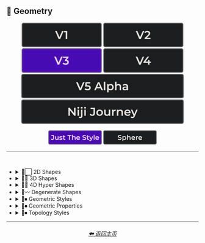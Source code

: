 <h2>💠 Geometry</h2>

<div align="center">

[<img src="/Images/Repo_Parts/Buttons/Version_Buttons/button_version_V1_inactive.webp?raw=true" alt="MidJourney V1" height="64" />](/Pages/MJ_V1/Style_Pages/Sphere/Geometry.md)
[<img src="/Images/Repo_Parts/Buttons/Version_Buttons/button_version_V2_inactive.webp?raw=true" alt="MidJourney V2" height="64" />](/Pages/MJ_V2/Style_Pages/Sphere/Geometry.md)
[<img src="/Images/Repo_Parts/Buttons/Version_Buttons/button_version_V3_active.webp?raw=true" alt="MidJourney V3" height="64" />](/Pages/MJ_V3/Style_Pages/Just_The_Style/Geometry.md)
[<img src="/Images/Repo_Parts/Buttons/Version_Buttons/button_version_V4_inactive.webp?raw=true" alt="MidJourney V4" height="64" />](/Pages/MJ_V4/Style_Pages/Just_The_Style/Geometry.md)
<br>
[<img src="/Images/Repo_Parts/Buttons/Version_Buttons/button_version_V5_Alpha_inactive_half.webp?raw=true" alt="MidJourney V5" height="64" />](/Pages/MJ_V5/Style_Pages/Just_The_Style/Geometry.md)
[<img src="/Images/Repo_Parts/Buttons/Version_Buttons/button_version_niji_inactive_half.webp?raw=true" alt="Niji Journey" height="64" />](/Pages/Niji_Journey/Style_Pages/Geometry.md)

[<img src="/Images/Repo_Parts/Buttons/Image_Type_Buttons/button_just_the_style_active.webp?raw=true" alt="Just The Style" width="140.5" />](/Pages/MJ_V3/Style_Pages/Just_The_Style/Geometry.md)
[<img src="/Images/Repo_Parts/Buttons/Image_Type_Buttons/button_sphere_inactive.webp?raw=true" alt="Sphere" width="140.5" />](/Pages/MJ_V3/Style_Pages/Sphere/Geometry.md)

</div>

<hr>
<br>


- <details><summary>💠⬜ 2D Shapes</summary><p><div align="center">

	| 2D Shape |
	| :-: |
	| <img src="/Images/MJ_V3/MidJourney_Styles/Wave_13/2D_Shape.webp?raw=true" width="256" /> |
	
	<br>

	| Point | Dot |
	| :-: | :-: |
	| <img src="/Images/MJ_V3/MidJourney_Styles/Point.webp?raw=true" width="256" /> | <img src="/Images/MJ_V3/MidJourney_Styles/Dot.webp?raw=true" width="256" /> |
	
	<br>
	
	| Line |
	| :-: |
	| <img src="/Images/MJ_V3/MidJourney_Styles/Line.webp?raw=true" width="256" /> |
	
	<br>
	
	| Triangle | Chevron |
	| :-: | :-: |
	| <img src="/Images/MJ_V3/MidJourney_Styles/Triangle.webp?raw=true" width="256" /> | <img src="/Images/MJ_V3/MidJourney_Styles/Chevron.webp?raw=true" width="256" /> |

	<br>

	| Square | Pentagon |
	| :-: | :-: |
	| <img src="/Images/MJ_V3/MidJourney_Styles/Square.webp?raw=true" width="256" /> | <img src="/Images/MJ_V3/MidJourney_Styles/Pentagon.webp?raw=true" width="256" /> |
	
	<br>
	
	| Hexagon | Hexagonal | Heptagon |
	| :-: | :-: | :-: |
	| <img src="/Images/MJ_V3/MidJourney_Styles/Hexagon.webp?raw=true" width="256" /> | <img src="/Images/MJ_V3/MidJourney_Styles/Hexagonal.webp?raw=true" width="256" /> | <img src="/Images/MJ_V3/MidJourney_Styles/Heptagon.webp?raw=true" width="256" /> |

	<br>
	
	| Octagon | Nonagon | Decagon |
	| :-: | :-: | :-: |
	| <img src="/Images/MJ_V3/MidJourney_Styles/Octagon.webp?raw=true" width="256" /> | <img src="/Images/MJ_V3/MidJourney_Styles/Nonagon.webp?raw=true" width="256" /> | <img src="/Images/MJ_V3/MidJourney_Styles/Decagon.webp?raw=true" width="256" /> |
	
	<br>
	
	| Rectangle | Rectangular | Parallelogram |
	| :-: | :-: | :-: |
	| <img src="/Images/MJ_V3/MidJourney_Styles/Rectangle.webp?raw=true" width="256" /> | <img src="/Images/MJ_V3/MidJourney_Styles/Rectangular.webp?raw=true" width="256" /> | <img src="/Images/MJ_V3/MidJourney_Styles/Parallelogram.webp?raw=true" width="256" /> |
	
	<br>
	
	| Rhombus | Star | Heart |
	| :-: | :-: | :-: |
	| <img src="/Images/MJ_V3/MidJourney_Styles/Rhombus.webp?raw=true" width="256" /> | <img src="/Images/MJ_V3/MidJourney_Styles/Star.webp?raw=true" width="256" /> | <img src="/Images/MJ_V3/MidJourney_Styles/Heart.webp?raw=true" width="256" /> |

	<br>
	
	| Spirangle |
	| :-: |
	| <img src="/Images/MJ_V3/MidJourney_Styles/Spirangle.webp?raw=true" width="256" /> |

  </div></p></details>


- <details><summary>💠🧊 3D Shapes</summary><p><div align="center">

	| 3D Shape | Orb |
	| :-: | :-: |
	| <img src="/Images/MJ_V3/MidJourney_Styles/Wave_13/3D_Shape.webp?raw=true" width="256" /> | <img src="/Images/MJ_V3/MidJourney_Styles/Wave_13/Orb.webp?raw=true" width="256" /> |
	
	<br>

	| Cube | Cuboid |
	| :-: | :-: |
	| <img src="/Images/MJ_V3/MidJourney_Styles/Cube.webp?raw=true" width="256" /> | <img src="/Images/MJ_V3/MidJourney_Styles/Cuboid.webp?raw=true" width="256" /> |
	
	<br>
	
	| Sphere | Cylinder | Torus |
	| :-: | :-: | :-: |
	| <img src="/Images/MJ_V3/MidJourney_Styles/Sphere.webp?raw=true" width="256" /> | <img src="/Images/MJ_V3/MidJourney_Styles/Cylinder.webp?raw=true" width="256" /> | <img src="/Images/MJ_V3/MidJourney_Styles/Torus.webp?raw=true" width="256" /> |
	
	<br>
	
	| Pyramid | Cone |
	| :-: | :-: |
	| <img src="/Images/MJ_V3/MidJourney_Styles/Pyramid.webp?raw=true" width="256" /> | <img src="/Images/MJ_V3/MidJourney_Styles/Cone.webp?raw=true" width="256" /> |
	
	<br>
	
	| Rectangular Prism | Star Prism | Wedge |
	| :-: | :-: | :-: |
	| <img src="/Images/MJ_V3/MidJourney_Styles/Rectangular_Prism.webp?raw=true" width="256" /> | <img src="/Images/MJ_V3/MidJourney_Styles/Star_Prism.webp?raw=true" width="256" /> | <img src="/Images/MJ_V3/MidJourney_Styles/Wedge.webp?raw=true" width="256" /> |

	<br>
	
	| Zonohedron | Tetrahedron | Octahedron |
	| :-: | :-: | :-: |
	| <img src="/Images/MJ_V3/MidJourney_Styles/Zonohedron.webp?raw=true" width="256" /> | <img src="/Images/MJ_V3/MidJourney_Styles/Tetrahedron.webp?raw=true" width="256" /> | <img src="/Images/MJ_V3/MidJourney_Styles/Octahedron.webp?raw=true" width="256" /> |

	<br>
	
	| Dodecahedron | Icosahedron | Kepler–Poinsot Polyhedra |
	| :-: | :-: | :-: |
	| <img src="/Images/MJ_V3/MidJourney_Styles/Dodecahedron.webp?raw=true" width="256" /> | <img src="/Images/MJ_V3/MidJourney_Styles/Icosahedron.webp?raw=true" width="256" /> | <img src="/Images/MJ_V3/MidJourney_Styles/Kepler-Poinsot_Polyhedra.webp?raw=true" width="256" /> |
	
	<br>
	
	| Cuboctahedron | Rhombicuboctahedron | Icosidodecahedron |
	| :-: | :-: | :-: |
	| <img src="/Images/MJ_V3/MidJourney_Styles/Cuboctahedron.webp?raw=true" width="256" /> | <img src="/Images/MJ_V3/MidJourney_Styles/Rhombicuboctahedron.webp?raw=true" width="256" /> | <img src="/Images/MJ_V3/MidJourney_Styles/Icosidodecahedron.webp?raw=true" width="256" /> |

	<br>
	
	| Rhombicosidodecahedron | Trapezohedron |
	| :-: | :-: |
	| <img src="/Images/MJ_V3/MidJourney_Styles/Rhombicosidodecahedron.webp?raw=true" width="256" /> | <img src="/Images/MJ_V3/MidJourney_Styles/Trapezohedron.webp?raw=true" width="256" /> |
	
	<br>
	
	| Bezier Surface |
	| :-: |
	| <img src="/Images/MJ_V3/MidJourney_Styles/Bezier_Surface.webp?raw=true" width="256" /> |
	
	<br>

	| Cupola | Anticupola | Hypercupolae |
	| :-: | :-: | :-: |
	| <img src="/Images/MJ_V3/MidJourney_Styles/Cupola.webp?raw=true" width="256" /> | <img src="/Images/MJ_V3/MidJourney_Styles/Anticupola.webp?raw=true" width="256" /> | <img src="/Images/MJ_V3/MidJourney_Styles/Hypercupolae.webp?raw=true" width="256" /> |

	<br>
	
	| Bicupola | Frustum | Bifrustum |
	| :-: | :-: | :-: |
	| <img src="/Images/MJ_V3/MidJourney_Styles/Bicupola.webp?raw=true" width="256" /> | <img src="/Images/MJ_V3/MidJourney_Styles/Frustum.webp?raw=true" width="256" /> | <img src="/Images/MJ_V3/MidJourney_Styles/Bifrustum.webp?raw=true" width="256" /> |
	
	<br>
	
	| Rotunda | Birotunda | Prismatoid |
	| :-: | :-: | :-: |
	| <img src="/Images/MJ_V3/MidJourney_Styles/Rotunda.webp?raw=true" width="256" /> | <img src="/Images/MJ_V3/MidJourney_Styles/Birotunda.webp?raw=true" width="256" /> | <img src="/Images/MJ_V3/MidJourney_Styles/Prismatoid.webp?raw=true" width="256" /> |
	
	<br>
	
	| Scutoid | Bipyramid | Star Bipyramid |
	| :-: | :-: | :-: |
	| <img src="/Images/MJ_V3/MidJourney_Styles/Scutoid.webp?raw=true" width="256" /> | <img src="/Images/MJ_V3/MidJourney_Styles/Bipyramid.webp?raw=true" width="256" /> | <img src="/Images/MJ_V3/MidJourney_Styles/Star_Bipyramid.webp?raw=true" width="256" /> |

	<br>
	
	| Antiprism | Anti-Prism |
	| :-: | :-: |
	| <img src="/Images/MJ_V3/MidJourney_Styles/Antiprism.webp?raw=true" width="256" /> | <img src="/Images/MJ_V3/MidJourney_Styles/Anti-Prism.webp?raw=true" width="256" /> |
	
	<br>
	
	| Trapezohedra | Star Trapezohedron | Spherical Polyhedron |
	| :-: | :-: | :-: |
	| <img src="/Images/MJ_V3/MidJourney_Styles/Trapezohedra.webp?raw=true" width="256" /> | <img src="/Images/MJ_V3/MidJourney_Styles/Star_Trapezohedron.webp?raw=true" width="256" /> | <img src="/Images/MJ_V3/MidJourney_Styles/Spherical_Polyhedron.webp?raw=true" width="256" /> |
	
	<br>
	
	| Mobius Strip | Hexaflexagon | Miura Fold |
	| :-: | :-: | :-: |
	| <img src="/Images/MJ_V3/MidJourney_Styles/Mobius_Strip.webp?raw=true" width="256" /> | <img src="/Images/MJ_V3/MidJourney_Styles/Hexaflexagon.webp?raw=true" width="256" /> | <img src="/Images/MJ_V3/MidJourney_Styles/Miura_Fold.webp?raw=true" width="256" /> |

  </div></p></details>


- <details><summary>💠🔲 4D Hyper Shapes</summary><p><div align="center">

	| 4D Shape | Hyper Shape | 4D Hyper Shape |
	| :-: | :-: | :-: |
	| <img src="/Images/MJ_V3/MidJourney_Styles/Wave_13/4D_Shape.webp?raw=true" width="256" /> | <img src="/Images/MJ_V3/MidJourney_Styles/Wave_13/Hyper_Shape.webp?raw=true" width="256" /> | <img src="/Images/MJ_V3/MidJourney_Styles/Wave_13/4D_Hyper_Shape.webp?raw=true" width="256" /> |
	
	<br>

	| Hyperplane | Hypersurface |
	| :-: | :-: |
	| <img src="/Images/MJ_V3/MidJourney_Styles/Hyperplane.webp?raw=true" width="256" /> | <img src="/Images/MJ_V3/MidJourney_Styles/Hypersurface.webp?raw=true" width="256" /> |

	<br>

	| Hypercube | Tesseract | Hyperprism |
	| :-: | :-: | :-: |
	| <img src="/Images/MJ_V3/MidJourney_Styles/Hypercube.webp?raw=true" width="256" /> | <img src="/Images/MJ_V3/MidJourney_Styles/Tesseract.webp?raw=true" width="256" /> | <img src="/Images/MJ_V3/MidJourney_Styles/Hyperprism.webp?raw=true" width="256" /> |
	
	<br>
	
	| Hypersphere | Hypercylinder | Hypertorus |
	| :-: | :-: | :-: |
	| <img src="/Images/MJ_V3/MidJourney_Styles/Hypersphere.webp?raw=true" width="256" /> | <img src="/Images/MJ_V3/MidJourney_Styles/Hypercylinder.webp?raw=true" width="256" /> | <img src="/Images/MJ_V3/MidJourney_Styles/Hypertorus.webp?raw=true" width="256" /> |
	
	<br>
	
	| Hyperpyramid | Hypercone | Klein Bottle |
	| :-: | :-: | :-: |
	| <img src="/Images/MJ_V3/MidJourney_Styles/Hyperpyramid.webp?raw=true" width="256" /> | <img src="/Images/MJ_V3/MidJourney_Styles/Hypercone.webp?raw=true" width="256" /> | <img src="/Images/MJ_V3/MidJourney_Styles/Klein_Bottle.webp?raw=true" width="256" /> |
	
	<br>
	
	| Hyperzonohedron | Hypertetrahedron | Hyperoctahedron |
	| :-: | :-: | :-: |
	| <img src="/Images/MJ_V3/MidJourney_Styles/Hyperzonohedron.webp?raw=true" width="256" /> | <img src="/Images/MJ_V3/MidJourney_Styles/Hypertetrahedron.webp?raw=true" width="256" /> | <img src="/Images/MJ_V3/MidJourney_Styles/Hyperoctahedron.webp?raw=true" width="256" /> |

	<br>
	
	| Hyperdodecahedron | Hypericosahedron | Flexible Polyhedron |
	| :-: | :-: | :-: |
	| <img src="/Images/MJ_V3/MidJourney_Styles/Hyperdodecahedron.webp?raw=true" width="256" /> | <img src="/Images/MJ_V3/MidJourney_Styles/Hypericosahedron.webp?raw=true" width="256" /> | <img src="/Images/MJ_V3/MidJourney_Styles/Flexible_Polyhedron.webp?raw=true" width="256" /> |

  </div></p></details>


- <details><summary>💠〰 Degenerate Shapes</summary><p><div align="center">

	| Monogon | Digon |
	| :-: | :-: |
	| <img src="/Images/MJ_V3/MidJourney_Styles/Monogon.webp?raw=true" width="256" /> | <img src="/Images/MJ_V3/MidJourney_Styles/Digon.webp?raw=true" width="256" /> |

  </div></p></details>


- <details><summary>💠⏹ Geometric Styles</summary><p><div align="center">

	| Geometry | Geometric | Islamic Geometric Patterns |
	| :-: | :-: | :-: |
	| <img src="/Images/MJ_V3/MidJourney_Styles/Wave_13/Geometry.webp?raw=true" width="256" /> | <img src="/Images/MJ_V3/MidJourney_Styles/Geometric.webp?raw=true" width="256" /> | <img src="/Images/MJ_V3/MidJourney_Styles/Wave_14/Islamic_Geometric_Patterns.webp?raw=true" width="256" /> |
	
	<br>
	
	| Poly | Polygon | Polygonal |
	| :-: | :-: | :-: |
	| <img src="/Images/MJ_V3/MidJourney_Styles/Poly.webp?raw=true" width="256" /> | <img src="/Images/MJ_V3/MidJourney_Styles/Polygon.webp?raw=true" width="256" /> | <img src="/Images/MJ_V3/MidJourney_Styles/Polygonal.webp?raw=true" width="256" /> |
	
	<br>
	
	| Polyhedron | Polyhedral |
	| :-: | :-: |
	| <img src="/Images/MJ_V3/MidJourney_Styles/Polyhedron.webp?raw=true" width="256" /> | <img src="/Images/MJ_V3/MidJourney_Styles/Polyhedral.webp?raw=true" width="256" /> |
	
	<br>
	
	| Platonic Solids | Archimedean Solids | Catalan Solids |
	| :-: | :-: | :-: |
	| <img src="/Images/MJ_V3/MidJourney_Styles/Platonic_Solids.webp?raw=true" width="256" /> | <img src="/Images/MJ_V3/MidJourney_Styles/Archimedean_Solids.webp?raw=true" width="256" /> | <img src="/Images/MJ_V3/MidJourney_Styles/Catalan_Solids.webp?raw=true" width="256" /> |
	
	<br>
	
	| Manifold | Multifold |
	| :-: | :-: |
	| <img src="/Images/MJ_V3/MidJourney_Styles/Manifold.webp?raw=true" width="256" /> | <img src="/Images/MJ_V3/MidJourney_Styles/Multifold.webp?raw=true" width="256" /> |
	
	<br>
	
	| Maniform | Multiform |
	| :-: | :-: |
	| <img src="/Images/MJ_V3/MidJourney_Styles/Maniform.webp?raw=true" width="256" /> | <img src="/Images/MJ_V3/MidJourney_Styles/Multiform.webp?raw=true" width="256" /> |

	<br>

	| Non-Euclidian |
	| :-: |
	| <img src="/Images/MJ_V3/MidJourney_Styles/Non-Euclidian.webp?raw=true" width="256" /> |

	<br>
	
	| Form-Constant |
	| :-: |
	| <img src="/Images/MJ_V3/MidJourney_Styles/Form-Constant.webp?raw=true" width="256" /> |

  </div></p></details>


- <details><summary>💠⏺ Geometric Properties</summary><p><div align="center">

	| Vertex | Edge | Surface |
	| :-: | :-: | :-: |
	| <img src="/Images/MJ_V3/MidJourney_Styles/Vertex.webp?raw=true" width="256" /> | <img src="/Images/MJ_V3/MidJourney_Styles/Edge.webp?raw=true" width="256" /> | <img src="/Images/MJ_V3/MidJourney_Styles/Surface.webp?raw=true" width="256" /> |
	
	<br>
	
	| Interior | Exterior | Anterior |
	| :-: | :-: | :-: |
	| <img src="/Images/MJ_V3/MidJourney_Styles/Interior.webp?raw=true" width="256" /> | <img src="/Images/MJ_V3/MidJourney_Styles/Exterior.webp?raw=true" width="256" /> | <img src="/Images/MJ_V3/MidJourney_Styles/Anterior.webp?raw=true" width="256" /> |
	
	<br>
	
	| Convex | Concave |
	| :-: | :-: |
	| <img src="/Images/MJ_V3/MidJourney_Styles/Convex.webp?raw=true" width="256" /> | <img src="/Images/MJ_V3/MidJourney_Styles/Concave.webp?raw=true" width="256" /> |
	
	<br>

	| Convex Hull |
	| :-: |
	| <img src="/Images/MJ_V3/MidJourney_Styles/Convex_Hull.webp?raw=true" width="256" /> |
	
	<br>

	| Symmetry | Symmetric | Asymmetric |
	| :-: | :-: | :-: |
	| <img src="/Images/MJ_V3/MidJourney_Styles/Symmetry.webp?raw=true" width="256" /> | <img src="/Images/MJ_V3/MidJourney_Styles/Symmetric.webp?raw=true" width="256" /> | <img src="/Images/MJ_V3/MidJourney_Styles/Asymmetric.webp?raw=true" width="256" /> |

	<br>

	| Equiangular | Equilateral | Cyclic |
	| :-: | :-: | :-: |
	| <img src="/Images/MJ_V3/MidJourney_Styles/Equiangular.webp?raw=true" width="256" /> | <img src="/Images/MJ_V3/MidJourney_Styles/Equilateral.webp?raw=true" width="256" /> | <img src="/Images/MJ_V3/MidJourney_Styles/Cyclic.webp?raw=true" width="256" /> |

	| Tangential | Rectilinear | Traverse |
	| :-: | :-: | :-: |
	| <img src="/Images/MJ_V3/MidJourney_Styles/Tangential.webp?raw=true" width="256" /> | <img src="/Images/MJ_V3/MidJourney_Styles/Rectilinear.webp?raw=true" width="256" /> | <img src="/Images/MJ_V3/MidJourney_Styles/Traverse.webp?raw=true" width="256" /> |
	
	<br>
	
	| Quasi | Quasi-Regular |
	| :-: | :-: |
	| <img src="/Images/MJ_V3/MidJourney_Styles/Quasi.webp?raw=true" width="256" /> | <img src="/Images/MJ_V3/MidJourney_Styles/Quasi-Regular.webp?raw=true" width="256" /> |
	
	<br>
	
	| Isogonal | Isotoxal | Isohedral |
	| :-: | :-: | :-: |
	| <img src="/Images/MJ_V3/MidJourney_Styles/Isogonal.webp?raw=true" width="256" /> | <img src="/Images/MJ_V3/MidJourney_Styles/Isotoxal.webp?raw=true" width="256" /> | <img src="/Images/MJ_V3/MidJourney_Styles/Isohedral.webp?raw=true" width="256" /> |

	<br>
	
	| Stellation | Ehrhart Polynomial | Ideal Polyhedron |
	| :-: | :-: | :-: |
	| <img src="/Images/MJ_V3/MidJourney_Styles/Stellation.webp?raw=true" width="256" /> | <img src="/Images/MJ_V3/MidJourney_Styles/Ehrhart_Polynomial.webp?raw=true" width="256" /> | <img src="/Images/MJ_V3/MidJourney_Styles/Ideal_Polyhedron.webp?raw=true" width="256" /> |
	
	<br>
	
	| Polytope |
	| :-: |
	| <img src="/Images/MJ_V3/MidJourney_Styles/Polytope.webp?raw=true" width="256" /> |

  </div></p></details>


- <details><summary>💠⏹ Topology Styles</summary><p><div align="center">

	| Topology | Topological |
	| :-: | :-: |
	| <img src="/Images/MJ_V3/MidJourney_Styles/Topology.webp?raw=true" width="256" /> | <img src="/Images/MJ_V3/MidJourney_Styles/Topological.webp?raw=true" width="256" /> |

  </div></p></details>


<hr><!--------------->
<div align="center">
<h6><a href="/README.md">⬅ 返回主页</a></h6>
</div>